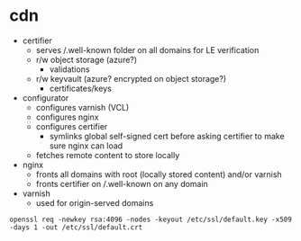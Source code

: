 # cdn

- certifier
  - serves /.well-known folder on all domains for LE verification
  - r/w object storage (azure?)
    - validations
  - r/w keyvault (azure? encrypted on object storage?)
    - certificates/keys
- configurator
  - configures varnish (VCL)
  - configures nginx
  - configures certifier
    - symlinks global self-signed cert before asking certifier to make sure nginx can load
  - fetches remote content to store locally
- nginx
  - fronts all domains with root (locally stored content) and/or varnish
  - fronts certifier on /.well-known on any domain
- varnish
  - used for origin-served domains


```
openssl req -newkey rsa:4096 -nodes -keyout /etc/ssl/default.key -x509 -days 1 -out /etc/ssl/default.crt
```
